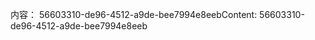 <span data-ttu-id="2e22f-101">内容： 56603310-de96-4512-a9de-bee7994e8eeb</span><span class="sxs-lookup"><span data-stu-id="2e22f-101">Content: 56603310-de96-4512-a9de-bee7994e8eeb</span></span>